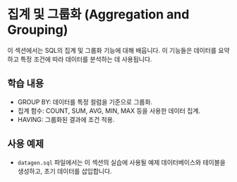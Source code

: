 # 집계 및 그룹화 (Aggregation and Grouping)

이 섹션에서는 SQL의 집계 및 그룹화 기능에 대해 배웁니다. 이 기능들은 데이터를 요약하고 특정 조건에 따라 데이터를 분석하는 데 사용됩니다.

## 학습 내용
- GROUP BY: 데이터를 특정 컬럼을 기준으로 그룹화.
- 집계 함수: COUNT, SUM, AVG, MIN, MAX 등을 사용한 데이터 집계.
- HAVING: 그룹화된 결과에 조건 적용.

## 사용 예제
- `datagen.sql` 파일에서는 이 섹션의 실습에 사용될 예제 데이터베이스와 테이블을 생성하고, 초기 데이터를 삽입합니다.

